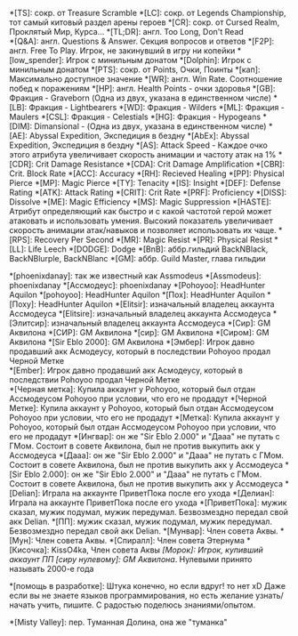 <!-- Abbreviations -->

<!-- prettier-ignore -->
*[TS]: сокр. от Treasure Scramble
*[LC]: сокр. от Legends Championship, тот самый китовый раздел арены героев
*[CR]: сокр. от Cursed Realm, Проклятый Мир, Курса...
*[TL;DR]: англ. Too Long, Don't Read  
*[Q&A]: aнгл. Questions & Answer. Секция вопросов и ответов
*[F2P]: англ. Free To Play. Игрок, не закинувший в игру ни копейки
*[low_spender]: Игрок с минильным донатом
*[Dolphin]: Игрок с минильным донатом
*[PTS]: сокр. от Points, Очки, Поинты
*[кап]: Максимально доступное значение
*[WR]: англ. Win Rate. Соотношение побед к поражениям
*[HP]: англ. Health Points - очки здоровья
*[GB]: Фракция - Graveborn (Одна из двух, указана в единственном числе)
*[LB]: Фракция - Lightbearers
*[WD]: Фракция - Wilders
*[ML]: Фракция - Maulers
*[CSL]: Фракция - Celestials
*[HG]: Фракция - Hypogeans
*[DIM]: Dimansional - (Одна из двух, указана в единственном числе)
*[AE]: Abyssal Expedition, Экспедиция в бездну
*[AbEx]: Abyssal Expedition, Экспедиция в бездну
*[AS]: Attack Speed - Каждое очко этого атрибута увеличивает скорость анимации и частоту атак на 1%
*[CDR]: Crit Damage Resistance
*[CDA]: Crit Damage Amplification
*[CBR]: Crit. Block Rate
*[ACC]: Accuracy
*[RH]: Recieved Healing
*[PP]: Physical Pierce
*[MP]: Magic Pierce
*[TY]: Tenacity
*[IS]: Insight
*[DEF]: Defense Rating
*[ATK]: Attack Rating
*[CRIT]: Crit Rate
*[PRF]: Proficiency
*[DISS]: Dissolve
*[ME]: Magic Efficiency
*[MS]: Magic Suppression
*[HASTE]: Атрибут определяющий как быстро и с какой частотой герой может атаковать и использовать умения. Высокий показатель увеличивает скорость анимации атак/навыков и позволяет использовать их чаще.
*[RPS]: Recovery Per Second
*[MR]: Magic Resist
*[PR]: Physical Resist
*[LL]: Life Leech
*[DODGE]: Dodge
*[BnB]: аббр.гильдий BackNBlack, BackNBlurple, BackNBlanc
*[GM]: aббр. Guild Master, глава гильдии

<!-- Peoples -->

*[phoenixdanay]: так же известный как Assmodeus
*[Assmodeus]: phoenixdanay
*[Ассмодеус]: phoenixdanay
*[Pohoyoo]: HeadHunter Aquilon
*[pohoyoo]: HeadHunter Aquilon
*[Пох]: HeadHunter Aquilon
*[Поху]: HeadHunter Aquilon
*[Elitsir]: изначальный владелец аккаунта Ассмодеуса
*[Elitsire]: изначальный владелец аккаунта Ассмодеуса
*[Элитсир]: изначальный владелец аккаунта Ассмодеуса
*[Сир]: GM Аквилона
*[СИР]: GM Аквилона
*[сир]: GM Аквилона
*[Сиром]: GM Аквилона
*[Sir Eblo 2000]: GM Аквилона
*[Эмбер]: Игрок давно продавший акк Асмодеусу, который в последствии Pohoyoo продал Черной Метке  
*[Ember]: Игрок давно продавший акк Асмодеусу, который в последствии Pohoyoo продал Черной Метке  
*[Черная метка]: Купила аккаунт у Pohoyoo, который был отдан Ассмодеусом Pohoyoo при условии, что его не продадут
*[Черной Метке]: Купила аккаунт у Pohoyoo, который был отдан Ассмодеусом Pohoyoo при условии, что его не продадут
*[Метка]: Купила аккаунт у Pohoyoo, который был отдан Ассмодеусом Pohoyoo при условии, что его не продадут
*[Ингвар]: он же "Sir Eblo 2.000" и "Дааа" не путать с ГМом.  Состоит в совете Аквилона, был не против выкупить акк у Ассмодеуса
*[Дааа]: он же "Sir Eblo 2.000" и "Дааа" не путать с ГМом.  Состоит в совете Аквилона, был не против выкупить акк у Ассмодеуса
*[Sir Eblo 2.000]: он же "Sir Eblo 2.000" и "Дааа" не путать с ГМом.  Состоит в совете Аквилона, был не против выкупить акк у Ассмодеуса
*[Delian]: Играла на аккаунте ПриветПока после его ухода
*[Делиан]: Играла на аккаунте ПриветПока после его ухода
*[ПриветПока]: мужик сказал, мужик подумал, мужик передумал. Безвозмездно передал свой акк Delian.
*[ПП]: мужик сказал, мужик подумал, мужик передумал. Безвозмездно передал свой акк Delian.
*[Мунвар]: Член совета Аквы.
*[Мун]: Член совета Аквы.
*[Спиралл]: Член совета Этернума
*[Кисочка]: KissO4ka, Член совета Аквы
*[Морок]: Игрок, купивший аккаунт ПП
*[сиру нулевому]:  GM Аквилона**. Нулевыми принято называть 2000-е года

<!-- Sentences -->

*[помощь в разработке]: Штука конечно, но если вдруг! то нет xD Даже если вы не знаете языков программирования, но есть желание узнать/начать учить, пишите. С радостью поделюсь знаниями/опытом.

<!-- Translations -->

*[Misty Valley]: пер. Туманная Долина, она же "туманка"
